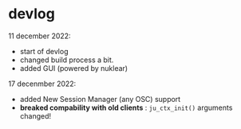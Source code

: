 # devlog
11 december 2022:
- start of devlog
- changed build process a bit.
- added GUI (powered by nuklear)

17 decenmber 2022:
- added New Session Manager (any OSC) support
- **breaked compability with old clients** : `ju_ctx_init()` arguments changed!

